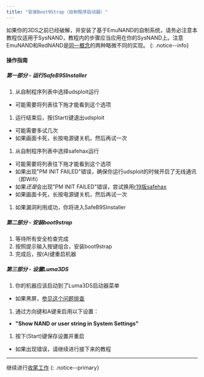 ```yaml
---
title: "安装Boot9Strap（自制程序启动器）"
---
```


如果你的3DS之前已经破解，并安装了基于EmuNAND的自制系统，请务必注意本教程仅适用于SysNAND，教程内的步骤应当应用在你的SysNAND上。注意EmuNAND和RedNAND是[同一概念](http://3dbrew.org/wiki/NAND_Redirection)的两种略微不同的实现。
{: .notice--info}

#### 操作指南

##### 第一部分 - 运行SafeB9SInstaller

1. 从自制程序列表中选择udsploit运行
  + 可能需要将列表往下拖才能看到这个选项
1. 运行结束后，按(Start)键退出udsploit
  + 可能需要多试几次
  + 如果画面卡死，长按电源键关机，然后再试一次
1. 从自制程序列表中选择safehax运行
  + 可能需要将列表往下拖才能看到这个选项
  + 如果出现"PM INIT FAILED"错误，确保你运行udsploit的时候开启了无线通讯（即Wifi）
  + 如果*还是*会出现"PM INIT FAILED"错误，尝试换用[r19版safehax](https://github.com/TiniVi/safehax/releases/tag/r19)
  + 如果画面卡死，长按电源键关机，然后再试一次
1. 如果漏洞利用成功，你将进入SafeB9SInstaller

##### 第二部分 - 安装boot9strap

1. 等待所有安全检查完成
1. 按照提示输入按键组合，安装boot9strap
1. 完成后，按(A)键重启机器

##### 第三部分 - 设置Luma3DS

1. 你的机器应该启动到了Luma3DS启动器菜单
  + 如果黑屏，[参见这个问题排查](troubleshooting#ts_sys_b9s)
1. 通过方向键和A键来启用以下设置：
  + **"Show NAND or user string in System Settings"**
1. 按下(Start)键保存设置并重启
  + 如果出现错误，请继续进行接下来的教程

___

继续进行[收尾工作](finalizing-setup)
{: .notice--primary}
